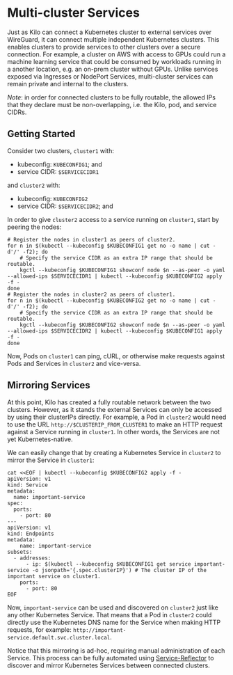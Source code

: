 # Multi-cluster Services

Just as Kilo can connect a Kubernetes cluster to external services over WireGuard, it can connect multiple independent Kubernetes clusters.
This enables clusters to provide services to other clusters over a secure connection.
For example, a cluster on AWS with access to GPUs could run a machine learning service that could be consumed by workloads running in a another location, e.g. an on-prem cluster without GPUs.
Unlike services exposed via Ingresses or NodePort Services, multi-cluster services can remain private and internal to the clusters.

*Note*: in order for connected clusters to be fully routable, the allowed IPs that they declare must be non-overlapping, i.e. the Kilo, pod, and service CIDRs.

## Getting Started

Consider two clusters, `cluster1` with:
* kubeconfig: `KUBECONFIG1`; and
* service CIDR: `$SERVICECIDR1`

and `cluster2` with:
* kubeconfig: `KUBECONFIG2`
* service CIDR: `$SERVICECIDR2`; and

In order to give `cluster2` access to a service running on `cluster1`, start by peering the nodes:

```shell
# Register the nodes in cluster1 as peers of cluster2.
for n in $(kubectl --kubeconfig $KUBECONFIG1 get no -o name | cut -d'/' -f2); do
    # Specify the service CIDR as an extra IP range that should be routable.
    kgctl --kubeconfig $KUBECONFIG1 showconf node $n --as-peer -o yaml --allowed-ips $SERVICECIDR1 | kubectl --kubeconfig $KUBECONFIG2 apply -f -
done
# Register the nodes in cluster2 as peers of cluster1.
for n in $(kubectl --kubeconfig $KUBECONFIG2 get no -o name | cut -d'/' -f2); do
    # Specify the service CIDR as an extra IP range that should be routable.
    kgctl --kubeconfig $KUBECONFIG2 showconf node $n --as-peer -o yaml --allowed-ips $SERVICECIDR2 | kubectl --kubeconfig $KUBECONFIG1 apply -f -
done
```

Now, Pods on `cluster1` can ping, cURL, or otherwise make requests against Pods and Services in `cluster2` and vice-versa.

## Mirroring Services

At this point, Kilo has created a fully routable network between the two clusters.
However, as it stands the external Services can only be accessed by using their clusterIPs directly.
For example, a Pod in `cluster2` would need to use the URL `http://$CLUSTERIP_FROM_CLUSTER1` to make an HTTP request against a Service running in `cluster1`.
In other words, the Services are not yet Kubernetes-native.

We can easily change that by creating a Kubernetes Service in `cluster2` to mirror the Service in `cluster1`:

```shell
cat <<EOF | kubectl --kubeconfig $KUBECONFIG2 apply -f -
apiVersion: v1
kind: Service
metadata:
  name: important-service
spec:
  ports:
    - port: 80
---
apiVersion: v1
kind: Endpoints
metadata:
    name: important-service
subsets:
  - addresses:
      - ip: $(kubectl --kubeconfig $KUBECONFIG1 get service important-service -o jsonpath='{.spec.clusterIP}') # The cluster IP of the important service on cluster1.
    ports:
      - port: 80
EOF
```

Now, `important-service` can be used and discovered on `cluster2` just like any other Kubernetes Service.
That means that a Pod in `cluster2` could directly use the Kubernetes DNS name for the Service when making HTTP requests, for example: `http://important-service.default.svc.cluster.local`.

Notice that this mirroring is ad-hoc, requiring manual administration of each Service.
This process can be fully automated using [Service-Reflector](https://github.com/squat/service-reflector) to discover and mirror Kubernetes Services between connected clusters.
